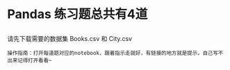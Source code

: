 # Pandas 练习题总共有4道<p>
  请先下载需要的数据集 Books.csv 和 City.csv

`操作指南：打开每道题对应的notebook，跟着指示走就好，有链接的地方就是提示，自己写不出来记得打开看看~`
